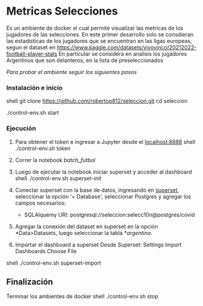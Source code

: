 # Metricas Selecciones

Es un ambiente de docker el cual permite visualizar las metricas de los jugadores de las selecciones.
En este primer desarrollo solo se consdieran las estadisticas de los jugadores que se encuentran en las ligas europeas, segun el dataset en https://www.kaggle.com/datasets/vivovinco/20212022-football-player-stats
En particular se considera en analisis los jugadores Argentinos que son delanteros, en la lista de preseleccionados


*Para probar el ambiente seguir los siguientes pasos* 


### Instalación e inicio 
shell
git clone https://github.com/robertop812/seleccion.git 
cd seleccion

./control-env.sh start

### Ejecución 

1. Para obtener el token e ingresar a Jupyter desde el [localhost:8888](http://localhost:8888/)
 shell
./control-env.sh token 

2. Correr la notebook *batch_futbol* 

3. Luego de ejecutar la notebook iniciar superset y acceder al dashboard 
shell
./control-env.sh superset-init 

4. Conectar superset con la base de datos, ingresando en [superset](http://localhost:8088/), seleccionar la opción '+ Database', seleccionar Postgres y agregar los campos necesarios: 
      - SQLAlquemy URI: postgresql://seleccion:selecc10n@postgres/covid  

5. Agregar la conexión del dataset en superset en la opción *Data>Datasets, luego seleccionar la tabla **argentina*. 

6. Importar el dashboard a superset 
Desde Superset:
    Settings
    Import Dashboards
    Choose File

  shell
./control-env.sh superset-import


## Finalización 

Terminar los ambientes de docker 
shell
./control-env.sh stop 